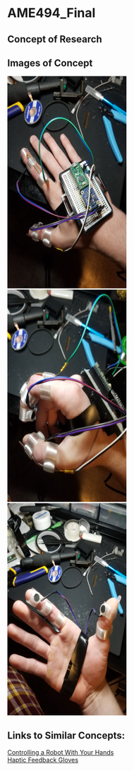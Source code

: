# AME494_Final  

## Concept of Research  

## Images of Concept  
<img src="https://github.com/jjliska/AME494_Final/blob/main/Media/20210425_111855.jpg" width="270" height="480">
<img src="https://github.com/jjliska/AME494_Final/blob/main/Media/20210425_111903.jpg" width="270" height="480">
<img src="https://github.com/jjliska/AME494_Final/blob/main/Media/20210425_111917.jpg" width="270" height="480">

## Links to Similar Concepts:  
[Controlling a Robot With Your Hands](https://www.youtube.com/watch?v=uEd2B7fS8Eg)  
[Haptic Feedback Gloves](https://www.youtube.com/watch?v=nmP8iGaPbeI)  
